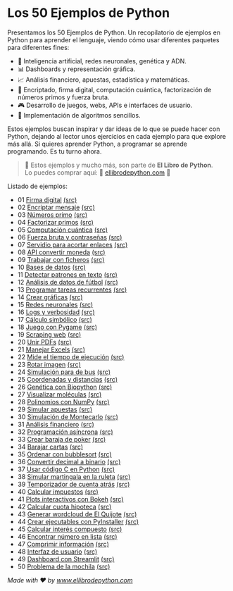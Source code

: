 # Los 50 Ejemplos de Python

Presentamos los 50 Ejemplos de Python.
Un recopilatorio de ejemplos en Python para aprender el lenguaje, viendo cómo usar diferentes paquetes para diferentes fines:

* 🤖 Inteligencia artificial, redes neuronales, genética y ADN.
* 📊 Dashboards y representación gráfica.
* 📈 Análisis financiero, apuestas, estadística y matemáticas.
* 🔐 Encriptado, firma digital, computación cuántica, factorización de números primos y fuerza bruta.
* 🎮 Desarrollo de juegos, webs, APIs e interfaces de usuario.
* 📐 Implementación de algoritmos sencillos.

Estos ejemplos buscan inspirar y dar ideas de lo que se puede hacer con Python, dejando al lector unos ejercicios en cada ejemplo para que explore más allá.
Si quieres aprender Python, a programar se aprende programando. Es tu turno ahora.

> 📖 Estos ejemplos y mucho más, son parte de **El Libro de Python**.\
> Lo puedes comprar aquí: 🐍 [ellibrodepython.com](https://ellibrodepython.com/) 🐍

Listado de ejemplos:
* 01 [Firma digital](https://ellibrodepython.com/firma-digital-python) [(src)](https://github.com/ellibrodepython/50-ejemplos-python/blob/main/ejemplos/01_firma_digital.py)
* 02 [Encriptar mensaje](https://ellibrodepython.com/encriptar-mensaje-python) [(src)](https://github.com/ellibrodepython/50-ejemplos-python/blob/main/ejemplos/02_encriptar_mensaje.py)
* 03 [Números primo](https://ellibrodepython.com/saber-numero-primo-python) [(src)](https://github.com/ellibrodepython/50-ejemplos-python/blob/main/ejemplos/03_numero_primo.py)
* 04 [Factorizar primos](https://ellibrodepython.com/factorizar-numero-primos) [(src)](https://github.com/ellibrodepython/50-ejemplos-python/blob/main/ejemplos/04_factoriza_primos.py)
* 05 [Computación cuántica](https://ellibrodepython.com/computacion-cuantica-python) [(src)](https://github.com/ellibrodepython/50-ejemplos-python/blob/main/ejemplos/05_computacion_cuantica.py)
* 06 [Fuerza bruta y contraseñas](https://ellibrodepython.com/fuerza-bruta-python) [(src)](https://github.com/ellibrodepython/50-ejemplos-python/blob/main/ejemplos/06_fuerza_bruta.py)
* 07 [Servidio para acortar enlaces](https://ellibrodepython.com/flask-python-acortador) [(src)](https://github.com/ellibrodepython/50-ejemplos-python/blob/main/ejemplos/07_acortar_enlaces.py)
* 08 [API convertir moneda](https://ellibrodepython.com/servicios-api-flask) [(src)](https://github.com/ellibrodepython/50-ejemplos-python/blob/main/ejemplos/08_api_moneda.py)
* 09 [Trabajar con ficheros](https://ellibrodepython.com/ficheros-os-python) [(src)](https://github.com/ellibrodepython/50-ejemplos-python/blob/main/ejemplos/09_trabaja_ficheros.py)
* 10 [Bases de datos](https://ellibrodepython.com/bases-datos-sqlite-python) [(src)](https://github.com/ellibrodepython/50-ejemplos-python/blob/main/ejemplos/10_base_datos.py)
* 11 [Detectar patrones en texto](https://ellibrodepython.com/pattern-matching-python) [(src)](https://github.com/ellibrodepython/50-ejemplos-python/blob/main/ejemplos/11_patrones_regex.py)
* 12 [Análisis de datos de fútbol](https://ellibrodepython.com/futbol-seaborn-statsbombpy) [(src)](https://github.com/ellibrodepython/50-ejemplos-python/blob/main/ejemplos/12_analitica_futbol.py)
* 13 [Programar tareas recurrentes](https://ellibrodepython.com/programar-tareas) [(src)](https://github.com/ellibrodepython/50-ejemplos-python/blob/main/ejemplos/13_programa_tareas.py)
* 14 [Crear gráficas](https://ellibrodepython.com/grafica-matplotlib) [(src)](https://github.com/ellibrodepython/50-ejemplos-python/blob/main/ejemplos/14_crea_graficas.py)
* 15 [Redes neuronales](https://ellibrodepython.com/red-neuronal-tensorflow) [(src)](https://github.com/ellibrodepython/50-ejemplos-python/blob/main/ejemplos/15_redes_neuronales.py)
* 16 [Logs y verbosidad](https://ellibrodepython.com/logging-verbosity) [(src)](https://github.com/ellibrodepython/50-ejemplos-python/blob/main/ejemplos/16_logs_verbosity.py)
* 17 [Cálculo simbólico](https://ellibrodepython.com/calculo-simbolico-sympy) [(src)](https://github.com/ellibrodepython/50-ejemplos-python/blob/main/ejemplos/17_calculo_simbolico.py)
* 18 [Juego con Pygame](https://ellibrodepython.com/juego-pygame) [(src)](https://github.com/ellibrodepython/50-ejemplos-python/blob/main/ejemplos/18_juego_pygame.py)
* 19 [Scraping web](https://ellibrodepython.com/scrapping-beautifulsoup) [(src)](https://github.com/ellibrodepython/50-ejemplos-python/blob/main/ejemplos/19_scrapping_web.py)
* 20 [Unir PDFs](https://ellibrodepython.com/unir-pdf-python) [(src)](https://github.com/ellibrodepython/50-ejemplos-python/blob/main/ejemplos/20_unir_pdfs.py)
* 21 [Manejar Excels](https://ellibrodepython.com/excel-pyexcel) [(src)](https://github.com/ellibrodepython/50-ejemplos-python/blob/main/ejemplos/21_manejar_excel.py)
* 22 [Mide el tiempo de ejecución](https://ellibrodepython.com/python-benchmark-timeit) [(src)](https://github.com/ellibrodepython/50-ejemplos-python/blob/main/ejemplos/22_benchmark_timeit.py)
* 23 [Rotar imagen](https://ellibrodepython.com/rotar-imagen-scikit-image) [(src)](https://github.com/ellibrodepython/50-ejemplos-python/blob/main/ejemplos/23_rotar_imagen.py)
* 24 [Simulación para de bus](https://ellibrodepython.com/simulacion-simpy) [(src)](https://github.com/ellibrodepython/50-ejemplos-python/blob/main/ejemplos/24_simulacion_simpy.py)
* 25 [Coordenadas y distancias](https://ellibrodepython.com/distancia-coordenadas-geopy) [(src)](https://github.com/ellibrodepython/50-ejemplos-python/blob/main/ejemplos/25_coordenadas_geopy.py)
* 26 [Genética con Biopython](https://ellibrodepython.com/genetica-biopython) [(src)](https://github.com/ellibrodepython/50-ejemplos-python/blob/main/ejemplos/26_genetica_biopython.py)
* 27 [Visualizar moléculas](https://ellibrodepython.com/moleculas-rdkit) [(src)](https://github.com/ellibrodepython/50-ejemplos-python/blob/main/ejemplos/27_visualizar_molecula.py)
* 28 [Polinomios con NumPy](https://ellibrodepython.com/polinomios-numpy-python) [(src)](https://github.com/ellibrodepython/50-ejemplos-python/blob/main/ejemplos/28_polinomios_numpy.py)
* 29 [Simular apuestas](https://ellibrodepython.com/simular-apuestas-numpy) [(src)](https://github.com/ellibrodepython/50-ejemplos-python/blob/main/ejemplos/29_simular_apuesta.py)
* 30 [Simulación de Montecarlo](https://ellibrodepython.com/montecarlo-numpy) [(src)](https://github.com/ellibrodepython/50-ejemplos-python/blob/main/ejemplos/30_montecarlo_numpy.py)
* 31 [Análisis financiero](https://ellibrodepython.com/analisis-financiero-python) [(src)](https://github.com/ellibrodepython/50-ejemplos-python/blob/main/ejemplos/31_analisis_financiero.py)
* 32 [Programación asíncrona](https://ellibrodepython.com/asincrona-aiohttp-python) [(src)](https://github.com/ellibrodepython/50-ejemplos-python/blob/main/ejemplos/32_programacion_asincrona.py)
* 33 [Crear baraja de poker](https://ellibrodepython.com/baraja-poker) [(src)](https://github.com/ellibrodepython/50-ejemplos-python/blob/main/ejemplos/33_baraja_poker.py)
* 34 [Barajar cartas](https://ellibrodepython.com/barajar-shuffle-python) [(src)](https://github.com/ellibrodepython/50-ejemplos-python/blob/main/ejemplos/34_barajar_cartas.py)
* 35 [Ordenar con bubblesort](https://ellibrodepython.com/ordenar-bubble-sort-python) [(src)](https://github.com/ellibrodepython/50-ejemplos-python/blob/main/ejemplos/35_ordenar_bubblesort.py)
* 36 [Convertir decimal a binario](https://ellibrodepython.com/convertir-binario-decimal) [(src)](https://github.com/ellibrodepython/50-ejemplos-python/blob/main/ejemplos/36_convertir_binario.py)
* 37 [Usar código C en Python](https://ellibrodepython.com/codigo-c-python-cffi) [(src)](https://github.com/ellibrodepython/50-ejemplos-python/blob/main/ejemplos/37_codigo_c.py)
* 38 [Simular martingala en la ruleta](https://ellibrodepython.com/martingala-apuestas) [(src)](https://github.com/ellibrodepython/50-ejemplos-python/blob/main/ejemplos/38_martingala.py)
* 39 [Temporizador de cuenta atrás](https://ellibrodepython.com/temporizador-python-time) [(src)](https://github.com/ellibrodepython/50-ejemplos-python/blob/main/ejemplos/39_cuenta_atras.py)
* 40 [Calcular impuestos](https://ellibrodepython.com/calcular-impuestos-python) [(src)](https://github.com/ellibrodepython/50-ejemplos-python/blob/main/ejemplos/40_calcular_impuestos.py)
* 41 [Plots interactivos con Bokeh](https://ellibrodepython.com/plot-interactivo-bokeh) [(src)](https://github.com/ellibrodepython/50-ejemplos-python/blob/main/ejemplos/41_interactivo_bokeh.py)
* 42 [Calcular cuota hipoteca](https://ellibrodepython.com/simular-hipoteca) [(src)](https://github.com/ellibrodepython/50-ejemplos-python/blob/main/ejemplos/42_calcula_hipoteca.py)
* 43 [Generar wordcloud de El Quijote](https://ellibrodepython.com/el-quijote-wordcloud) [(src)](https://github.com/ellibrodepython/50-ejemplos-python/blob/main/ejemplos/43_quijote_wordcloud.py)
* 44 [Crear ejecutables con PyInstaller](https://ellibrodepython.com/programa-ejecutable-pyinstaller) [(src)](https://github.com/ellibrodepython/50-ejemplos-python/blob/main/ejemplos/44_ejecutables_pyinstaller.py)
* 45 [Calcular interés compuesto](https://ellibrodepython.com/interes-compuesto) [(src)](https://github.com/ellibrodepython/50-ejemplos-python/blob/main/ejemplos/45_interes_compuesto.py)
* 46 [Encontrar número en lista](https://ellibrodepython.com/busca-numero-python) [(src)](https://github.com/ellibrodepython/50-ejemplos-python/blob/main/ejemplos/46_encuentra_numero.py)
* 47 [Comprimir información](https://ellibrodepython.com/comprimir-informacion) [(src)](https://github.com/ellibrodepython/50-ejemplos-python/blob/main/ejemplos/47_comprime_informacion.py)
* 48 [Interfaz de usuario](https://ellibrodepython.com/interfaz-pyqt) [(src)](https://github.com/ellibrodepython/50-ejemplos-python/blob/main/ejemplos/48_interfaz_usuario.py)
* 49 [Dashboard con Streamlit](https://ellibrodepython.com/dashboard-streamlit) [(src)](https://github.com/ellibrodepython/50-ejemplos-python/blob/main/ejemplos/49_dashboard_streamlit.py)
* 50 [Problema de la mochila](https://ellibrodepython.com/knapsack-python) [(src)](https://github.com/ellibrodepython/50-ejemplos-python/blob/main/ejemplos/50_problema_mochila.py)


*Made with ❤️ by www.ellibrodepython.com*
